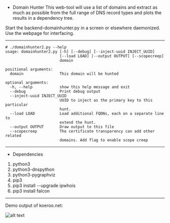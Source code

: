 * Domain Hunter
This web-tool will use a list of domains and extract as much as possible from the full range of DNS record types and plots the results in a dependency tree.

Start the backend-domainhunter.py in a screen or elsewhere daemonized. Use the webpage for interfacing.


---

```
# ./domainhunter2.py --help
usage: domainhunter2.py [-h] [--debug] [--inject-uuid INJECT_UUID]
                        [--load LOAD] [--output OUTPUT] [--scopecreep]
                        domain

positional arguments:
  domain                This domain will be hunted

optional arguments:
  -h, --help            show this help message and exit
  --debug               Print debug output
  --inject-uuid INJECT_UUID
                        UUID to inject as the primary key to this particular
                        hunt.
  --load LOAD           Load additional FQDNs, each on a separate line to
                        extend the hunt.
  --output OUTPUT       Draw output to this file
  --scopecreep          The certificate transparency can add other related
                        domains. Add flag to enable scope creep

```
---

* Dependencies
1. python3
2. python3-dnspython
3. python3-pygraphviz
4. pip3
5. pip3 install --upgrade ipwhois
6. pip3 install falcon

---
Demo output of koeroo.net:

![alt text](https://raw.githubusercontent.com/okoeroo/domainhunter/master/demo.svg?sanitize=true)

